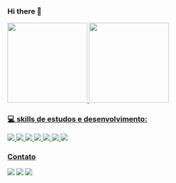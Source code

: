 ### Hi there 👋

<div>
<a href="https://github.com/fmalcantara">
<img height="180em" src="https://github-readme-stats.vercel.app/api/top-langs/?username=fmalcantara&layout=compact&langs_count=7&theme=radical"/>
<img height="180em" src="https://github-readme-stats.vercel.app/api?username=fmalcantara&show_icons=true&theme=radical&include_all_commits=true&count_private=true"/>
</div>

### 💻 skills de estudos e desenvolvimento:

<img src="https://img.shields.io/badge/JavaScript-323330?style=for-the-badge&logo=javascript&logoColor=F7DF1E" target="_blank"> <img src="https://img.shields.io/badge/TypeScript-007ACC?style=for-the-badge&logo=typescript&logoColor=white" target="_blank"> <img src="https://img.shields.io/badge/React-20232A?style=for-the-badge&logo=react&logoColor=61DAFB" target="_blank"> <img src="https://img.shields.io/badge/Node.js-43853D?style=for-the-badge&logo=node.js&logoColor=white" target="_blank"> <img src="https://img.shields.io/badge/Express.js-404D59?style=for-the-badge" target="_blank"> <img src="https://img.shields.io/badge/MySQL-00000F?style=for-the-badge&logo=mysql&logoColor=white" target="_blank">
<img src="https://img.shields.io/badge/-Jest-0D1117?style=for-the-badge&logo=jest&labelColor=0D1117&textColor=0D1117" target="_blank">
        
### Contato 
<a href = "mailto:fmalcantara@hotmail.com"><img src="https://img.shields.io/badge/Microsoft_Outlook-0078D4?style=for-the-badge&logo=microsoft-outlook&logoColor=white" target="_blank"></a>
<a href = "mailto:fmalcant@gmail.com"><img src="https://img.shields.io/badge/Gmail-D14836?style=for-the-badge&logo=gmail&logoColor=white" target="_blank"></a>
<a href="https://www.linkedin.com/in/fmalcantara" target="_blank"><img src="https://img.shields.io/badge/-LinkedIn-%230077B5?style=for-the-badge&logo=linkedin&logoColor=white" target="_blank"></a>   
</div>


<!-- [![Ashutosh's github activity graph](https://github-readme-activity-graph.vercel.app/graph?username=fmalcantara&theme=react-dark)](https://github.com/ashutosh00710/github-readme-activity-graph) -->
